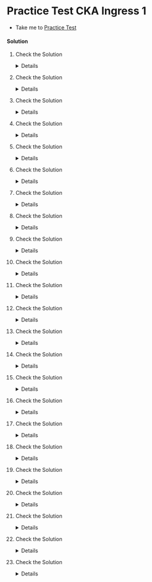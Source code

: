 # Practice Test CKA Ingress 1

  - Take me to [Practice Test](https://kodekloud.com/topic/practice-test-cka-ingress-networking-1/)

#### Solution 

  1. Check the Solution

     <details>

      ```
      Ok
      ```
     </details>
  
  2. Check the Solution

     <details>

      ```
      INGRESS-SPACE
      ```
     </details>

  3. Check the Solution

     <details>

      ```
      NGINX-INGRESS-CONTROLLER
      ```
     </details>

  4. Check the Solution

     <details>

      ```
      APP-SPACE
      ```
     </details>

  5. Check the Solution

     <details>

      ```
      3
      ```
     </details>

  6. Check the Solution

     <details>

      ```
      APP-SPACE
      ```
     </details>

  7. Check the Solution

     <details>

      ```
      INGRESS-WEAR-WATCH
      ```
     </details>

  8. Check the Solution

     <details>

      ```
      ALL-HOSTS(*)
      ```
     </details>

  9. Check the Solution

     <details>

      ```
      WEAR-SERVICE
      ```
     </details>

  10. Check the Solution

      <details>

       ```
        /WATCH
       ```
      </details>

  11. Check the Solution

      <details>

       ```
        DEFAULT-HTTP-BACKEND
       ```
      </details>

  12. Check the Solution

      <details>

       ```
        404-ERROR-PAGE
       ```
      </details>

  13. Check the Solution

      <details>

       ```
        OK
       ```
      </details>

  14. Check the Solution

      <details>
 
        ```
        kubectl edit ingress --namespace app-space
        ```
        Change the path from /watch to /stream
    
        OR
 
        ```yaml
        apiVersion: v1
        items:
        - apiVersion: extensions/v1beta1
          kind: Ingress
          metadata:
            annotations:
              nginx.ingress.kubernetes.io/rewrite-target: /
              nginx.ingress.kubernetes.io/ssl-redirect: "false"
            name: ingress-wear-watch
            namespace: app-space
          spec:
            rules:
            - http:
                paths:
                - backend:
                    serviceName: wear-service
                    servicePort: 8080
                  path: /wear
                  pathType: ImplementationSpecific
                - backend:
                    serviceName: video-service
                    servicePort: 8080
                  path: /stream
                  pathType: ImplementationSpecific
          status:
            loadBalancer:
              ingress:
              - {}
        kind: List
        metadata:
          resourceVersion: ""
          selfLink: ""
       ```
      </details>

  15. Check the Solution

      <details>

       ```
        OK
       ```
      </details>

  16. Check the Solution

      <details>

       ```
        404 ERROR PAGE
       ```
      </details>

  17. Check the Solution

      <details>

       ```
        OK
       ```
      </details>

  18. Check the Solution

      <details>

        Run the command `kubectl edit ingress --namespace app-space` and add a new Path entry for the new service.

        OR

       ```yaml
       apiVersion: v1
       items:
       - apiVersion: extensions/v1beta1
         kind: Ingress
         metadata:
           annotations:
             nginx.ingress.kubernetes.io/rewrite-target: /
             nginx.ingress.kubernetes.io/ssl-redirect: "false"
           name: ingress-wear-watch
           namespace: app-space
         spec:
           rules:
           - http:
               paths:
               - backend:
                   serviceName: wear-service
                   servicePort: 8080
                 path: /wear
                 pathType: ImplementationSpecific
               - backend:
                   serviceName: video-service
                   servicePort: 8080
                 path: /stream
                 pathType: ImplementationSpecific
               - backend:
                   serviceName: food-service
                   servicePort: 8080
                 path: /eat
                 pathType: ImplementationSpecific
         status:
           loadBalancer:
             ingress:
             - {}
       kind: List
       metadata:
         resourceVersion: ""
         selfLink: ""
       ```
      </details>

  19. Check the Solution

      <details>

       ```
        OK
       ```
      </details>

  20. Check the Solution

      <details>

       ```
        CRITICAL-SPACE
       ```
      </details>

  21. Check the Solution

      <details>

       ```
        WEBAPP-PAY
       ```
      </details>

  22. Check the Solution

      <details>

      ```yaml
      apiVersion: networking.k8s.io/v1
      kind: Ingress
      metadata:
        name: test-ingress
        namespace: critical-space
        annotations:
          nginx.ingress.kubernetes.io/rewrite-target: /
          nginx.ingress.kubernetes.io/ssl-redirect: "false"
      spec:
        rules:
        - http:
            paths:
            - path: /pay
              pathType: Prefix
              backend:
                service:
                  name: pay-service
                  port:
                    number: 8282 
       ```
        </details>

  23. Check the Solution

      <details>

       ```
        OK
       ```
      </details>
